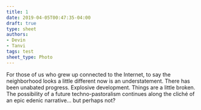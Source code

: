 ```yaml
---
title: 1
date: 2019-04-05T00:47:35-04:00
draft: true
type: sheet
authors:
- Devin
- Tanvi
tags: test
sheet_type: Photo
---
```

<div class="sheet__item">
  <img src="/images/1.jpg" alt="">
</div>
<div class="sheet__response">
  For those of us who grew up connected to the Internet, to say the neighborhood looks a little different
  now is an understatement. There has been unabated progress. Explosive development. Things are a little
  broken. The possibility of a future techno-pastoralism continues along the cliché of an epic edenic
  narrative... but perhaps not?
</div>